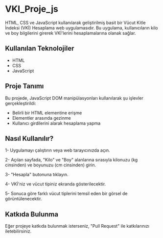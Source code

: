 # VKI_Proje_js

HTML, CSS ve JavaScript kullanılarak geliştirilmiş basit bir Vücut Kitle İndeksi (VKİ) Hesaplama web uygulamasıdır. Bu uygulama, kullanıcıların kilo ve boy bilgilerini girerek VKİ'lerini hesaplamalarına olanak sağlar.

## Kullanılan Teknolojiler
- HTML
- CSS
- JavaScript

## Proje Tanımı
Bu projede, JavaScript DOM manipülasyonları kullanılarak şu işlevler gerçekleştirildi:

-  Belirli bir HTML elementine erişme
-  Elementler arasında gezinme
-  Kullanıcı girdilerini alarak hesaplama yapma


## Nasıl Kullanılır?
1- Uygulamayı çalıştırın veya web tarayıcınızda açın.

2- Açılan sayfada, "Kilo" ve "Boy" alanlarına sırasıyla kilonuzu (kg cinsinden) ve boyunuzu (cm cinsinden) girin.

3- "Hesapla" butonuna tıklayın.

4- VKİ'niz ve vücut tipiniz ekranda gösterilecektir.

5- Sonuca göre farklı vücut tiplerini temsil eden bir görsel de görüntülenecektir.

## Katkıda Bulunma

 Eğer projeye katkıda bulunmak isterseniz, "Pull Request" ile katkılarınızı iletebilirsiniz.
